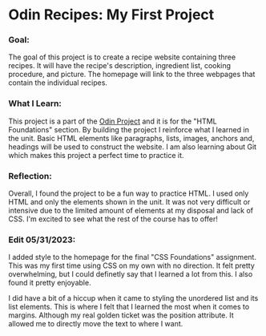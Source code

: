 # Odin Recipes: My First Project


### Goal:
The goal of this project is to create a recipe website containing three
recipes. It will have the recipe's description, ingredient list,
cooking procedure, and picture. The homepage will link to the three
webpages that contain the individual recipes.

### What I Learn:
This project is a part of the [Odin Project](https://www.theodinproject.com) and it is for the "HTML Foundations" 
section. By building the project I reinforce what I learned in the unit.
Basic HTML elements like paragraphs, lists, images, anchors and, headings
will be used to construct the website. I am also learning about Git which
makes this project a perfect time to practice it.

### Reflection:
Overall, I found the project to be a fun way to practice HTML. I used only
HTML and only the elements shown in the unit. It was not very difficult
or intensive due to the limited amount of elements at my disposal and
lack of CSS. I'm excited to see what the rest of the course has to offer!

### Edit 05/31/2023:
I added style to the homepage for the final "CSS Foundations" assignment. 
This was my first time using CSS on my own with no direction. It felt pretty
overwhelming, but I could definetly say that I learned a lot from this. I
also found it pretty enjoyable.

I did have a bit of a hiccup when it came to styling the unordered list and
its list elements. This is where I felt that I learned the most when
it comes to margins. Although my real golden ticket was the position
attribute. It allowed me to directly move the text to where I want.
